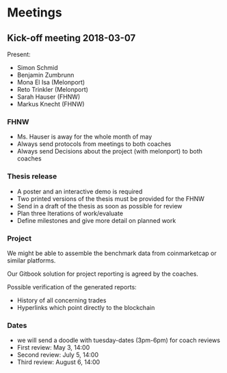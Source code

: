 # Meetings

## Kick-off meeting 2018-03-07
Present:
* Simon Schmid
* Benjamin Zumbrunn
* Mona El Isa (Melonport)
* Reto Trinkler (Melonport)
* Sarah Hauser (FHNW)
* Markus Knecht (FHNW)

### FHNW
* Ms. Hauser is away for the whole month of may
* Always send protocols from meetings to both coaches
* Always send Decisions about the project (with melonport) to both coaches

### Thesis release
* A poster and an interactive demo is required
* Two printed versions of the thesis must be provided for the FHNW
* Send in a draft of the thesis as soon as possible for review
* Plan three Iterations of work/evaluate
* Define milestones and give more detail on planned work

### Project
We might be able to assemble the benchmark data from coinmarketcap or similar
platforms.

Our Gitbook solution for project reporting is agreed by the coaches.

Possible verification of the generated reports:
* History of all concerning trades
* Hyperlinks which point directly to the blockchain

### Dates
* we will send a doodle with tuesday-dates (3pm-6pm) for coach reviews
* First review: May 3, 14:00
* Second review: July 5, 14:00
* Third review: August 6, 14:00
